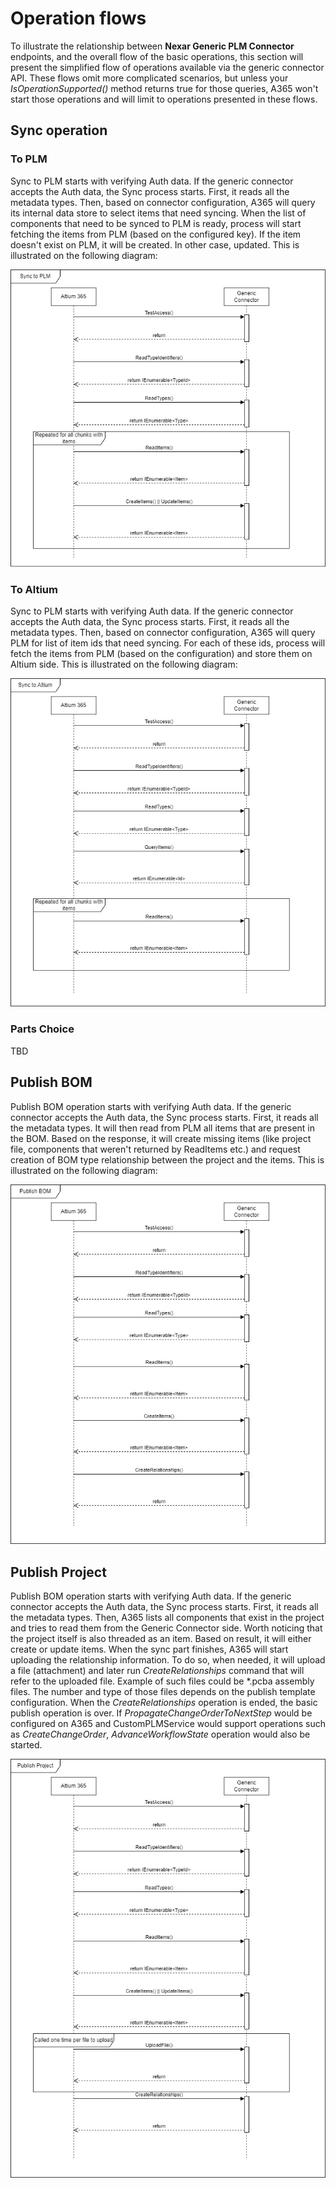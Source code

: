 ﻿# Operation flows
To illustrate the relationship between **Nexar Generic PLM Connector** endpoints, and the overall flow of the basic operations, 
this section will present the simplified flow of operations available via the generic connector API. These flows omit more complicated
scenarios, but unless your *IsOperationSupported()* method returns true for those queries, A365 won't start those operations and will limit
to operations presented in these flows.

## Sync operation
### To PLM
Sync to PLM starts with verifying Auth data. If the generic connector accepts the Auth data, 
the Sync process starts. First, it reads all the metadata types. Then, based on connector configuration, A365 will query
its internal data store to select items that need syncing. When the list of components that need to be synced to PLM is ready, 
process will start fetching the items from PLM (based on the configured key). If the item doesn't exist on PLM, it will be created.
In other case, updated. This is illustrated on the following diagram:
   
!["Sync To PLM Diagram"](./images/operations-flow/Sync%20To%20PLM.jpg "Sync to PLM")

### To Altium
Sync to PLM starts with verifying Auth data. If the generic connector accepts the Auth data,
the Sync process starts. First, it reads all the metadata types. Then, based on connector configuration, A365 will query
PLM for list of item ids that need syncing. For each of these ids, process will fetch the items from PLM 
(based on the configuration) and store them on Altium side. This is illustrated on the following diagram:
   
!["Sync To Altium Diagram"](./images/operations-flow/Sync%20To%20Altium.jpg "Sync to Altium")

### Parts Choice
   TBD
## Publish BOM
Publish BOM operation starts with verifying Auth data. If the generic connector accepts the Auth data,
the Sync process starts. First, it reads all the metadata types. It will then read from PLM all items that are present
in the BOM. Based on the response, it will create missing items (like project file, components that weren't returned by ReadItems etc.)
and request creation of BOM type relationship between the project and the items. This is illustrated on the following diagram:

!["Publish BOM Diagram"](./images/operations-flow/Publish%20BOM.jpg "Publish BOM")

## Publish Project
Publish BOM operation starts with verifying Auth data. If the generic connector accepts the Auth data,
the Sync process starts. First, it reads all the metadata types. Then, A365 lists all components that exist in the project
and tries to read them from the Generic Connector side. Worth noticing that the project itself is also threaded as an item. 
Based on result, it will either create or update items. When the sync part finishes, A365 will start uploading the relationship
information. To do so, when needed, it will upload a file (attachment) and later run *CreateRelationships* command that will
refer to the uploaded file. Example of such files could be *.pcba assembly files. The number and type of those files depends on the publish
template configuration. When the *CreateRelationships* operation is ended, the basic publish operation is over. If *PropagateChangeOrderToNextStep*
would be configured on A365 and CustomPLMService would support operations such as *CreateChangeOrder*, *AdvanceWorkflowState* operation would also be started.

![Publish Project Diagram](./images/operations-flow/Publish%20Project.jpg "Publish Project")